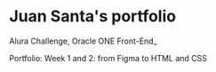# Juan Santa's portfolio
Alura Challenge, Oracle ONE Front-End_ 

Portfolio: 
Week 1 and 2: from Figma to HTML and CSS 
